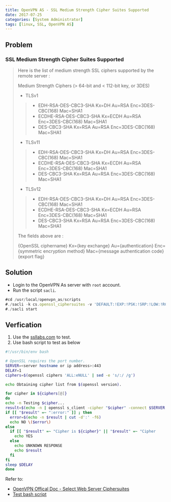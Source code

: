 ```yaml
---
title: OpenVPN AS - SSL Medium Strength Cipher Suites Supported
date: 2017-07-25
categories: [System Administrator]
tags: [linux, SSL, OpenVPN AS]
---
```


## Problem
### SSL Medium Strength Cipher Suites Supported
> Here is the list of medium strength SSL ciphers supported by the remote server :
> 
> Medium Strength Ciphers (> 64-bit and < 112-bit key, or 3DES)
> 
> - TLSv1
> > - EDH-RSA-DES-CBC3-SHA Kx=DH Au=RSA Enc=3DES-CBC(168) Mac=SHA1 
> > - ECDHE-RSA-DES-CBC3-SHA Kx=ECDH Au=RSA Enc=3DES-CBC(168) Mac=SHA1 
> > - DES-CBC3-SHA Kx=RSA Au=RSA Enc=3DES-CBC(168) Mac=SHA1 
> 
> - TLSv11
> > - EDH-RSA-DES-CBC3-SHA Kx=DH Au=RSA Enc=3DES-CBC(168) Mac=SHA1 
> > - ECDHE-RSA-DES-CBC3-SHA Kx=ECDH Au=RSA Enc=3DES-CBC(168) Mac=SHA1 
> > - DES-CBC3-SHA Kx=RSA Au=RSA Enc=3DES-CBC(168) Mac=SHA1 
> 
> - TLSv12
> > - EDH-RSA-DES-CBC3-SHA Kx=DH Au=RSA Enc=3DES-CBC(168) Mac=SHA1 
> > - ECDHE-RSA-DES-CBC3-SHA Kx=ECDH Au=RSA Enc=3DES-CBC(168) Mac=SHA1 
> > - DES-CBC3-SHA Kx=RSA Au=RSA Enc=3DES-CBC(168) Mac=SHA1 
> 
> The fields above are :
> 
> {OpenSSL ciphername}
> Kx={key exchange}
> Au={authentication}
> Enc={symmetric encryption method}
> Mac={message authentication code}
> {export flag}

## Solution
- Login to the OpenVPN As server with `root` account.
- Run the script `sacli`.

```js
#cd /usr/local/openvpn_as/scripts
#./sacli -k cs.openssl_ciphersuites -v 'DEFAULT:!EXP:!PSK:!SRP:!LOW:!RC4:!EDH-RSA-DES-CBC3-SHA:!ECDHE-RSA-DES-CBC3-SHA:!DES-CBC3-SHA' ConfigPut
#./sacli start
```

## Verfication
1. Use the [ssllabs.com](https://www.ssllabs.com/ssltest/index.html) to test.
2. Use bash script to test as below

```bash
#!/usr/bin/env bash

# OpenSSL requires the port number.
SERVER=<server hostname or ip address>:443
DELAY=1
ciphers=$(openssl ciphers 'ALL:eNULL' | sed -e 's/:/ /g')

echo Obtaining cipher list from $(openssl version).

for cipher in ${ciphers[@]}
do
echo -n Testing $cipher...
result=$(echo -n | openssl s_client -cipher "$cipher" -connect $SERVER 2>&1)
if [[ "$result" =~ ":error:" ]] ; then
  error=$(echo -n $result | cut -d':' -f6)
  echo NO \($error\)
else
  if [[ "$result" =~ "Cipher is ${cipher}" || "$result" =~ "Cipher    :" ]] ; then
    echo YES
  else
    echo UNKNOWN RESPONSE
    echo $result
  fi
fi
sleep $DELAY
done
```

Refer to: 
- [OpenVPN Offical Doc - Select Web Server Ciphersuites](https://docs.openvpn.net/docs/access-server/openvpn-access-server-command-line-tools.html#selecting-web-server-ciphersuites)
- [Test bash script](https://superuser.com/questions/109213/how-do-i-list-the-ssl-tls-cipher-suites-a-particular-website-offers)



